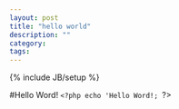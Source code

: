 ```yaml
---
layout: post
title: "hello world"
description: ""
category: 
tags: 
---
```

{% include JB/setup %}

#Hello Word!
`<?php
	echo 'Hello Word!;
`?>


